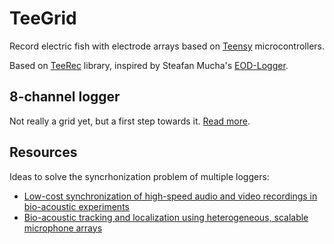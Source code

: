 # TeeGrid

Record electric fish with electrode arrays based on
[Teensy](https://www.pjrc.com/teensy/) microcontrollers.

Based on [TeeRec](https://github.com/janscience/TeeRec) library,
inspired by Steafan Mucha's
[EOD-Logger](https://github.com/muchaste/EOD-Logger).


## 8-channel logger

Not really a grid yet, but a first step towards it. [Read
more](8channel-logger/README.md).


## Resources

Ideas to solve the syncrhonization problem of multiple loggers:

- [Low-cost synchronization of high-speed audio and video recordings
  in bio-acoustic experiments](https://doi.org/10.1242/jeb.173724)
- [Bio-acoustic tracking and localization using heterogeneous,
  scalable microphone
  arrays](https://doi.org/10.1038/s42003-021-02746-2)
